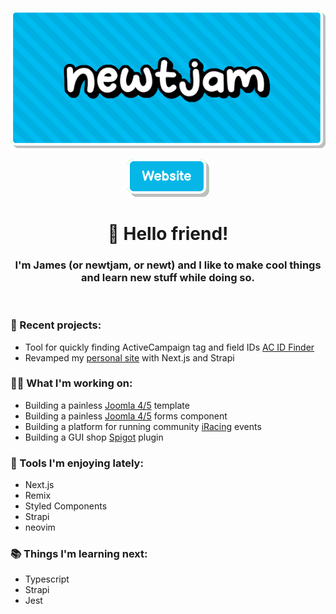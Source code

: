 <p align="center">
  <img src="img/header.png" />
</p>

<div align="center">
  <a href="https://newtjam.com">
    <img src="img/website.png" />
  </a>
</div>

<h1 align="center">
  👋 Hello friend!
</h1>
<h3 align="center">
  I'm James (or newtjam, or newt) and I like to make cool things and learn new stuff while doing so.
</h3>

<br/>

### 🎉 Recent projects:

- Tool for quickly finding ActiveCampaign tag and field IDs [AC ID Finder](https://acidfinder.com)
- Revamped my [personal site](https://newtjam.com) with Next.js and Strapi

### 👨‍💻 What I'm working on:

- Building a painless [Joomla 4/5](https://joomla.org) template
- Building a painless [Joomla 4/5](https://joomla.org) forms component
- Building a platform for running community [iRacing](https://iracing.com) events
- Building a GUI shop [Spigot](https://spigotmc.org) plugin

### 🌟 Tools I'm enjoying lately:

- Next.js
- Remix
- Styled Components
- Strapi
- neovim

### 📚 Things I'm learning next:

- Typescript
- Strapi
- Jest
